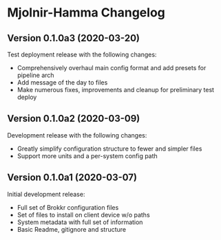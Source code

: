# Mjolnir-Hamma Changelog


## Version 0.1.0a3 (2020-03-20)

Test deployment release with the following changes:

* Comprehensively overhaul main config format and add presets for pipeline arch
* Add message of the day to files
* Make numerous fixes, improvements and cleanup for preliminary test deploy


## Version 0.1.0a2 (2020-03-09)

Development release with the following changes:

* Greatly simplify configuration structure to fewer and simpler files
* Support more units and a per-system config path



## Version 0.1.0a1 (2020-03-07)

Initial development release:

* Full set of Brokkr configuration files
* Set of files to install on client device w/o paths
* System metadata with full set of information
* Basic Readme, gitignore and structure
